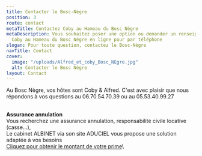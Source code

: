 ```yaml
---
title: Contacter le Bosc-Nègre
position: 3
route: contact
metaTitle: Contactez Coby au Hameau du Bosc Nègre
metaDescription: Vous souhaitez poser une option ou demander un renseignement ? Contactez
  Coby au Hameau du Bosc Nègre en ligne pour par téléphone
slogan: Pour toute question, contactez le Bosc-Nègre
navTitle: Contact
cover:
  image: "/uploads/Alfred_et_coby_Bosc_NEgre.jpg"
  alt: Contacter le Bosc Nègre
layout: Contact
---
```


Au Bosc Nègre, vos hôtes sont Coby & Alfred. C'est avec plaisir que nous répondons à vos questions au 06.70.54.70.39 ou au 05.53.40.99.27

\
**Assurance annulation**\
Vous recherchez une assurance annulation, responsabilité civile locative (casse...),\
Le cabinet ALBINET via son site ADUCIEL vous propose une solution adaptée à vos besoins\
[Cliquez pour obtenir le montant de votre prime](http://www.aduciel.fr/Particuliers/Vacances/adar-assurance-annulation-partenaires.aspx?id=641500)\\